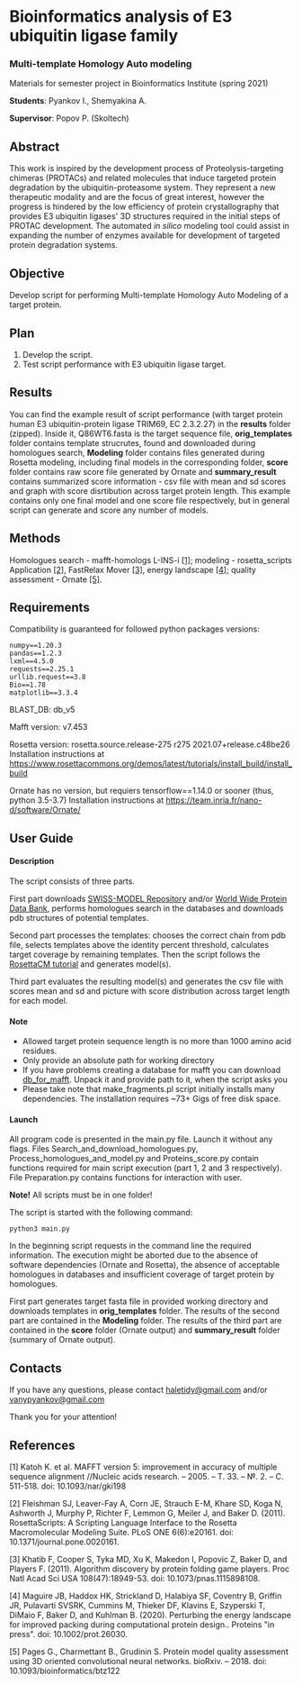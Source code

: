 # Bioinformatics analysis of E3 ubiquitin ligase family
### Multi-template Homology Auto modeling 

Materials for semester project in Bioinformatics Institute (spring 2021)

__Students__:   Pyankov I., Shemyakina A.

__Supervisor__: Popov P. (Skoltech)

## Abstract

This work is inspired by the development process of Proteolysis-targeting chimeras (PROTACs) and related molecules that induce targeted protein degradation by the ubiquitin-proteasome system. They represent a new therapeutic modality and are the focus of great interest, however the progress is hindered by the low efficiency of protein crystallography that provides E3 ubiquitin ligases' 3D structures required in the initial steps of PROTAC development. The automated _in silico_ modeling tool could assist in expanding the number of enzymes available for development of targeted protein degradation systems.

## Objective

Develop script for performing Multi-template Homology Auto Modeling of a target protein.

## Plan

1) Develop the script.
2) Test script performance with E3 ubiquitin ligase target.

## Results

You can find the example result of script performance (with target protein human E3 ubiquitin-protein ligase TRIM69, EC 2.3.2.27) in the __results__ folder (zipped). Inside it, Q86WT6.fasta is the target sequence file, __orig_templates__ folder contains template strucrutes, found and downloaded during homologues search, __Modeling__ folder contains files generated during Rosetta modeling, including final models in the corresponding folder, __score__ folder contains raw score file generated by Ornate and __summary_result__ contains summarized score information - csv file with mean and sd scores and graph with score disrtibution across target protein length. This example contains only one final model and one score file respectively, but in general script can generate and score any number of models.


## Methods

Homologues search - mafft-homologs L-INS-i [[1]](#1);
modeling - rosetta_scripts Application [[2]](#2), FastRelax Mover [[3]](#3), energy landscape [[4]](#4);
quality assessment - Ornate [[5]](#5).

## Requirements

Compatibility is guaranteed for followed python packages versions:

	numpy==1.20.3
	pandas==1.2.3
	lxml==4.5.0
	requests==2.25.1
	urllib.request==3.8
	Bio==1.78
	matplotlib==3.3.4
	
BLAST_DB: db_v5 

Mafft version: v7.453 

Rosetta version: rosetta.source.release-275 r275 2021.07+release.c48be26 
Installation instructions at https://www.rosettacommons.org/demos/latest/tutorials/install_build/install_build

Ornate has no version, but requiers tensorflow==1.14.0 or sooner (thus, python 3.5-3.7) 
Installation instructions at https://team.inria.fr/nano-d/software/Ornate/


## User Guide

#### Description

The script consists of three parts.

First part downloads [SWISS-MODEL Repository](https://swissmodel.expasy.org/docs/repository_help) and/or [World Wide Protein Data Bank](http://www.wwpdb.org/), performs homologues search in the databases and downloads pdb structures of potential templates.

Second part processes the templates: chooses the correct chain from pdb file, selects templates above the identity percent threshold, calculates target coverage by remaining templates. Then the script follows the [RosettaCM tutorial](https://www.rosettacommons.org/demos/latest/tutorials/rosetta_cm/rosetta_cm_tutorial) and generates model(s).

Third part evaluates the resulting model(s) and generates the csv file with scores mean and sd and picture with score distribution across target length for each model.

#### Note

* Allowed target protein sequence length is no more than 1000 amino acid residues.
* Only provide an absolute path for working directory
* If you have problems creating a database for mafft you can download [db_for_mafft](https://drive.google.com/file/d/1RCqvqkgmqs1k4NewladXkVTsrSBtGgAp/view?usp=sharing). Unpack it and provide path to it, when the script asks you
* Please take note that make_fragments.pl script initially installs many dependencies. The installation requires ~73+ Gigs of free disk space.

#### Launch

All program code is presented in the main.py file. Launch it without any flags. Files Search_and_download_homologues.py, Process_homologues_and_model.py and Proteins_score.py contain functions required for main script execution (part 1, 2 and 3 respectively). File Preparation.py contains functions for interaction with user.

__Note!__ All scripts must be in one folder!

The script is started with the following command: 

```
python3 main.py
```

In the beginning script requests in the command line the required information. The execution might be aborted due to the absence of software dependencies (Ornate and Rosetta), the absence of acceptable homologues in databases and insufficient coverage of target protein by homologues.

First part generates target fasta file in provided working directory and downloads templates in __orig_templates__ folder. The results of the second part are contained in the __Modeling__ folder. The results of the third part are contained in the __score__ folder (Ornate output) and  __summary_result__ folder (summary of Ornate output).

## Contacts

If you have any questions, please contact haletidy@gmail.com and/or vanypyankov@gmail.com

Thank you for your attention!

## References
<a id="1">[1]</a> 
Katoh K. et al. MAFFT version 5: improvement in accuracy of multiple sequence alignment //Nucleic acids research. – 2005. – Т. 33. – №. 2. – С. 511-518. doi: 10.1093/nar/gki198

<a id="2">[2]</a> 
Fleishman SJ, Leaver-Fay A, Corn JE, Strauch E-M, Khare SD, Koga N, Ashworth J, Murphy P, Richter F, Lemmon G, Meiler J, and Baker D.  (2011).  RosettaScripts: A Scripting Language Interface to the Rosetta Macromolecular Modeling Suite.  PLoS ONE 6(6):e20161.  doi: 10.1371/journal.pone.0020161.

<a id="3">[3]</a>
Khatib F, Cooper S, Tyka MD, Xu K, Makedon I, Popovic Z, Baker D, and Players F.  (2011).  Algorithm discovery by protein folding game players.  Proc Natl Acad Sci USA 108(47):18949-53.  doi: 10.1073/pnas.1115898108.

<a id="4">[4]</a> 
Maguire JB, Haddox HK, Strickland D, Halabiya SF, Coventry B, Griffin JR, Pulavarti SVSRK, Cummins M, Thieker DF, Klavins E, Szyperski T, DiMaio F, Baker D, and Kuhlman B.  (2020).  Perturbing the energy landscape for improved packing during computational protein design..  Proteins "in press".  doi: 10.1002/prot.26030.

<a id="5">[5]</a> 
Pages G., Charmettant B., Grudinin S. Protein model quality assessment using 3D oriented convolutional neural networks. bioRxiv. – 2018. doi: 10.1093/bioinformatics/btz122
